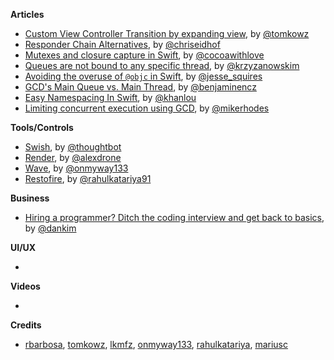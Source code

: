 
**Articles**

* [Custom View Controller Transition by expanding view](http://szulctomasz.com/2016/05/14/ios-custom-view-controller-transtion-by-expanding-view.html), by [@tomkowz](https://twitter.com/tomkowz)
* [Responder Chain Alternatives](http://chris.eidhof.nl/post/responder-chain-alternative/), by [@chriseidhof](https://twitter.com/chriseidhof)
* [Mutexes and closure capture in Swift](http://www.cocoawithlove.com/blog/2016/06/02/threads-and-mutexes.html), by [@cocoawithlove](https://twitter.com/cocoawithlove)
* [Queues are not bound to any specific thread](http://blog.krzyzanowskim.com/2016/06/03/queues-are-not-bound-to-any-specific-thread/), by [@krzyzanowskim](https://twitter.com/krzyzanowskim)
* [Avoiding the overuse of <code>@objc</code> in Swift](http://www.jessesquires.com/avoiding-objc-in-swift/), by [@jesse_squires](https://twitter.com/jesse_squires)
* [GCD's Main Queue vs. Main Thread](http://blog.benjamin-encz.de/post/main-queue-vs-main-thread/), by [@benjaminencz](https://twitter.com/benjaminencz)
* [Easy Namespacing In Swift](http://khanlou.com/2016/06/easy-namespacing-in-swift/), by [@khanlou](https://twitter.com/khanlou)
* [Limiting concurrent execution using GCD](http://dx13.co.uk/articles/2016/6/4/limiting-concurrent-execution-using-gcd.html), by [@mikerhodes](https://twitter.com/mikerhodes)


**Tools/Controls**

* [Swish](https://github.com/thoughtbot/Swish), by [@thoughtbot](https://twitter.com/thoughtbot)
* [Render](https://github.com/alexdrone/Render), by [@alexdrone](https://twitter.com/alexdrone)
* [Wave](https://github.com/onmyway133/Wave), by [@onmyway133](https://twitter.com/onmyway133)
* [Restofire](https://github.com/Restofire/Restofire), by [@rahulkatariya91](https://twitter.com/rahulkatariya91)

**Business**

* [Hiring a programmer? Ditch the coding interview and get back to basics](https://m.signalvnoise.com/hiring-a-programmer-ditch-the-coding-interview-and-get-back-to-basics-f5c43e369eaf), by [@dankim](https://twitter.com/dankim)

**UI/UX**

*

**Videos**

*

**Credits**

* [rbarbosa](https://github.com/rbarbosa), [tomkowz](https://github.com/tomkowz), [lkmfz](https://github.com/lkmfz), [onmyway133](https://github.com/onmyway133), [rahulkatariya](https://github.com/rahulkatariya), [mariusc](https://github.com/mariusc)
